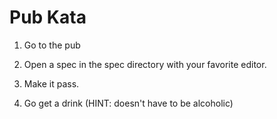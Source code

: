 # Pub Kata

1. Go to the pub

2. Open a spec in the spec directory with your favorite editor.

3. Make it pass.

4. Go get a drink (HINT: doesn't have to be alcoholic)


